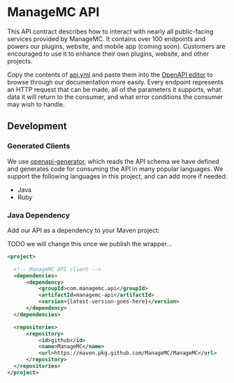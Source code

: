 # ManageMC API

This API contract describes how to interact with nearly all public-facing services provided by ManageMC. It contains over 100 endpoints and powers our plugins, website, and mobile app (coming soon). Customers are encouraged to use it to enhance their own plugins, website, and other projects.

Copy the contents of [api.yml](api.yml) and paste them into the [OpenAPI editor](https://editor.swagger.io/) to browse through our documentation more easily. Every endpoint represents an HTTP request that can be made, all of the parameters it supports, what data it will return to the consumer, and what error conditions the consumer may wish to handle.

## Development

### Generated Clients

We use [openapi-generator](https://github.com/OpenAPITools/openapi-generator), which reads the API schema we have defined and generates code for consuming the API in many popular languages. We support the following languages in this project, and can add more if needed:

- Java
- Ruby

### Java Dependency

Add our API as a dependency to your Maven project:

TODO we will change this once we publish the wrapper...

```xml
<project>

  <!-- ManageMC API client -->
  <dependencies>
      <dependency>
          <groupId>com.managemc.api</groupId>
          <artifactId>managemc-api</artifactId>
          <version>{latest-version-goes-here}</version>
      </dependency>
  </dependencies>

  <repositories>
      <repository>
          <id>github</id>
          <name>ManageMC</name>
          <url>https://maven.pkg.github.com/ManageMC/ManageMC</url>
      </repository>
  </repositories>
</project>
```
